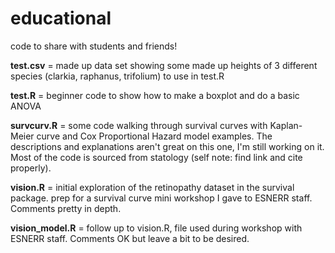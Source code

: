 # educational
code to share with students and friends!

**test.csv** = made up data set showing some made up heights of 3 different species (clarkia, raphanus, trifolium) to use in test.R

**test.R** = beginner code to show how to make a boxplot and do a basic ANOVA

**survcurv.R** = some code walking through survival curves with Kaplan-Meier curve and Cox Proportional Hazard model examples. The descriptions and explanations aren't great on this one, I'm still working on it. Most of the code is sourced from statology (self note: find link and cite properly).

**vision.R** = initial exploration of the retinopathy dataset in the survival package. prep for a survival curve mini workshop I gave to ESNERR staff. Comments pretty in depth.

**vision_model.R** = follow up to vision.R, file used during workshop with ESNERR staff. Comments OK but leave a bit to be desired.
